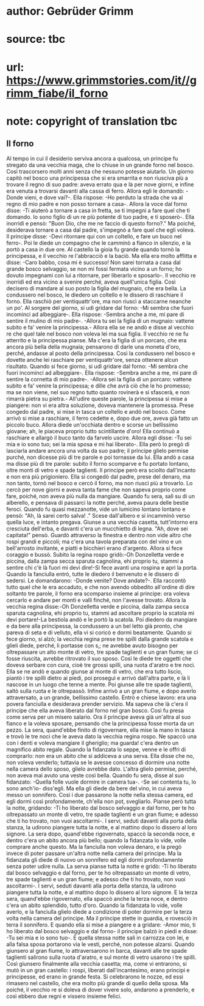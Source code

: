 # author: Gebrüder Grimm
# source: tbc
# url: https://www.grimmstories.com/it//grimm_fiabe/il_forno
# note: copyright of translation tbc

## Il forno 

Al tempo in cui il desiderio serviva ancora a qualcosa, un principe fu
stregato da una vecchia maga, che lo chiuse in un grande forno nel
bosco. Così trascorsero molti anni senza che nessuno potesse aiutarlo.
Un giorno capitò nel bosco una principessa che si era smarrita e non
riusciva più a trovare il regno di suo padre: aveva errato qua e là per
nove giorni, e infine era venuta a trovarsi davanti alla cassa di ferro.
Allora egli le domandò: -Donde vieni, e dove vai?-. Ella rispose: -Ho
perduto la strada che va al regno di mio padre e non posso tornare a
casa-. Allora la voce dal forno disse: -Ti aiuterò a tornare a casa in
fretta, se ti impegni a fare quel che ti domando. Io sono figlio di un
re più potente di tuo padre, e ti sposerò-. Ella inorridì e pensò:
"Buon Dio, che me ne faccio di questo forno?." Ma poiché‚ desiderava
tornare a casa dal padre, s'impegnò a fare quel che egli voleva. Il
principe disse: -Devi ritornare qui con un coltello, e fare un buco nel
ferro-. Poi le diede un compagno che le camminò a fianco in silenzio, e
la portò a casa in due ore. Al castello la gioia fu grande quando tornò
la principessa, e il vecchio re l'abbracciò e la baciò. Ma ella era
molto afflitta e disse: -Caro babbo, cosa mi è successo! Non sarei
tornata a casa dal grande bosco selvaggio, se non mi fossi fermata
vicino a un forno; ho dovuto impegnami con lui a ritornare, per
liberarlo e sposarlo-. Il vecchio re inorridì ed era vicino a svenire
perché‚ aveva quell'unica figlia. Così decisero di mandare al suo posto
la figlia del mugnaio, che era bella. La condussero nel bosco, le
diedero un coltello e le dissero di raschiare il forno. Ella raschiò per
ventiquattr'ore, ma non riuscì a staccarne neanche un po'. Al sorgere
del giorno, si udì gridare dal forno: -Mi sembra che fuori incominci ad
albeggiare-. Ella rispose: -Sembra anche a me, mi pare di sentire il
mulino di mio padre-. -Allora tu sei la figlia di un mugnaio: vattene
subito e fa' venire la principessa.- Allora ella se ne andò e disse al
vecchio re che quel tale nel bosco non voleva lei ma sua figlia. Il
vecchio re ne fu atterrito e la principessa pianse. Ma c'era la figlia
di un porcaro, che era ancora più bella della mugnaia; pensarono di
darle una moneta d'oro, perché‚ andasse al posto della principessa.
Così la condussero nel bosco e dovette anche lei raschiare per
ventiquattr'ore, senza ottenere alcun risultato. Quando si fece giorno,
si udì gridare dal forno: -Mi sembra che fuori incominci ad albeggiare-.
Ella rispose: -Sembra anche a me, mi pare di sentire la cornetta di mio
padre-. -Allora sei la figlia di un porcaro: vattene subito e fa'
venire la principessa; e dille che avrà ciò che le ho promesso; ma se
non viene, nel suo regno tutto quanto rovinerà e si sfascerà, e non
rimarrà pietra su pietra.- All'udire queste parole, la principessa si
mise a piangere: non vi era altra soluzione, doveva mantenere la
promessa. Prese congedo dal padre, si mise in tasca un coltello e andò
nel bosco. Come arrivò si mise a raschiare, il ferro cedette e, dopo due
ore, aveva già fatto un piccolo buco. Allora diede un'occhiata dentro e
scorse un bellissimo giovane; ah, le piaceva proprio tutto scintillante
d'oro! Ella continuò a raschiare e allargò il buco tanto da farvelo
uscire. Allora egli disse: -Tu sei mia e io sono tuo; sei la mia sposa e
mi hai liberato-. Ella però lo pregò di lasciarla andare ancora una
volta da suo padre; il principe glielo permise purché‚ non dicesse più
di tre parole e poi tornasse da lui. Ella andò a casa ma disse più di
tre parole: subito il forno scomparve e fu portato lontano, oltre monti
di vetro e spade taglienti. Il principe però era sciolto dall'incanto e
non era più prigioniero. Ella si congedò dal padre, prese del denaro, ma
non tanto, tornò nel bosco e cercò il forno, ma non riuscì più a
trovarlo. Lo cercò per nove giorni e aveva tanta fame che non sapeva
proprio come fare, poiché‚ non aveva più nulla da mangiare. Quando fu
sera, salì su di un alberello, e pensava di passarci la notte perché‚
aveva paura delle bestie feroci. Quando fu quasi mezzanotte, vide un
lumicino lontano lontano e pensò: "Ah, là sarei certo salva! ." Scese
dall'albero e si incamminò verso quella luce, e intanto pregava. Giunse
a una vecchia casetta, tutt'intorno era cresciuta dell'erba, e davanti
c'era un mucchietto di legna. "Ah, dove sei capitata!" pensò. Guardò
attraverso la finestra e dentro non vide altro che rospi grandi e
piccoli; ma c'era una tavola preparata con del vino e un bell'arrosto
invitante, e piatti e bicchieri erano d'argento. Allora si fece
coraggio e bussò. Subito la regina rospo gridò:-Oh Donzelletta verde e
piccina, dalla zampa secca sparuta cagnolina, ehi proprio tu, stammi a
sentire chi c'è là fuori mi devi dire!-Si fece avanti una rospina e
aprì la porta. Quando la fanciulla entrò, tutte le diedero il benvenuto
e le dissero di sedersi. Le domandarono: -Donde venite? Dove andate?-.
Ella raccontò tutto quel che le era accaduto, e che non avendo obbedito
all'ordine di dire soltanto tre parole, il forno era scomparso insieme
al principe: ora voleva cercarlo e andare per monti e valli finché‚ non
l'avesse trovato. Allora la vecchia regina disse:-Oh Donzelletta verde
e piccina, dalla zampa secca sparuta cagnolina, ehi proprio tu, stammi
ad ascoltare proprio la scatola mi devi portare!-La bestiola andò e le
portò la scatola. Poi diedero da mangiare e da bere alla principessa, la
condussero a un bel letto già pronto, che pareva di seta e di velluto,
ella vi si coricò e dormì beatamente. Quando si fece giorno, si alzò; la
vecchia regina prese tre spilli dalla grande scatola e glieli diede,
perché‚ li portasse con s‚; ne avrebbe avuto bisogno per oltrepassare un
alto monte di vetro, tre spade taglienti e un gran fiume; se ci fosse
riuscita, avrebbe ritrovato il suo sposo. Così le diede tre oggetti che
doveva serbare con cura, cioè tre grossi spilli, una ruota d'aratro e
tre noci. Ella se ne andò e quando giunse al monte di vetro, che era
tutto liscio, piantò i tre spilli dietro ai piedi, poi proseguì e arrivò
dall'altra parte, e là li nascose in un luogo che tenne a mente. Poi
giunse alle tre spade taglienti, saltò sulla ruota e le oltrepassò.
Infine arrivò a un gran fiume, e dopo averlo attraversato, a un grande,
bellissimo castello. Entrò e chiese lavoro: era una povera fanciulla e
desiderava prender servizio. Ma sapeva che là c'era il principe che
ella aveva liberato dal forno nel gran bosco. Così fu presa come serva
per un misero salario. Ora il principe aveva già un'altra al suo fianco
e la voleva sposare, pensando che la principessa fosse morta da un
pezzo. La sera, quand'ebbe finito di rigovernare, ella mise la mano in
tasca e trovò le tre noci che le aveva dato la vecchia regina rospo. Ne
spaccò una con i denti e voleva mangiare il gheriglio; ma guarda! c'era
dentro un magnifico abito regale. Quando la fidanzata lo seppe, venne e
le offrì di comprarlo: non era un abito che si addiceva a una serva.
Ella disse che no, non voleva venderlo; tuttavia se le avesse concesso
di dormire una notte nella camera dello sposo, glielo avrebbe dato.
L'altra glielo permise, perché‚ non aveva mai avuto una veste così
bella. Quando fu sera, disse al suo fidanzato: -Quella folle vuole
dormire in camera tua-. -Se sei contenta tu, lo sono anch'io-
diss'egli. Ma ella gli diede da bere del vino, in cui aveva messo un
sonnifero. Così i due passarono la notte nella stessa camera, ed egli
dormì così profondamente, ch'ella non pot‚ svegliarlo. Pianse però
tutta la notte, gridando: -Ti ho liberato dal bosco selvaggio e dal
forno, per te ho oltrepassato un monte di vetro, tre spade taglienti e
un gran fiume; e adesso che ti ho trovato, non vuoi ascoltarmi-. I
servi, seduti davanti alla porta della stanza, la udirono piangere tutta
la notte, e al mattino dopo lo dissero al loro signore. La sera dopo,
quand'ebbe rigovernato, spaccò la seconda noce, e dentro c'era un
abito ancora più bello; quando la fidanzata lo vide, volle comprare
anche questo. Ma la fanciulla non voleva denaro, e la pregò invece di
poter passare un'altra notte nella camera del principe. Ma la fidanzata
gli diede di nuovo un sonnifero ed egli dormì profondamente senza poter
udire nulla. La serva pianse tutta la notte e gridò: -Ti ho liberato dal
bosco selvaggio e dal forno, per te ho oltrepassato un monte di vetro,
tre spade taglienti e un gran fiume; e adesso che ti ho trovato, non
vuoi ascoltarmi-. I servi, seduti davanti alla porta della stanza, la
udirono piangere tutta la notte, e al mattino dopo lo dissero al loro
signore. E la terza sera, quand'ebbe rigovernato, ella spaccò anche la
terza noce, e dentro c'era un abito splendido, tutto d'oro. Quando la
fidanzata lo vide, volle averlo, e la fanciulla glielo diede a
condizione di poter dormire per la terza volta nella camera del
principe. Ma il principe stette in guardia, e rovesciò in terra il
sonnifero. E quando ella si mise a piangere e a gridare: -Amor mio, ti
ho liberato dal bosco selvaggio e dal forno- il principe balzò in piedi
e disse: -Tu sei mia e io sono tuo-. E quella stessa notte salì in
carrozza con lei, e alla falsa sposa portarono via le vesti, perché‚ non
potesse alzarsi. Quando giunsero al gran fiume, lo attraversarono in
barca, davanti alle tre spade taglienti salirono sulla ruota d'aratro,
e sul monte di vetro usarono i tre spilli. Così giunsero finalmente alla
vecchia casetta; ma, come vi entrarono, si mutò in un gran castello: i
rospi, liberati dall'incantesimo, erano principi e principesse, ed
erano in grande festa. Si celebrarono le nozze, ed essi rimasero nel
castello, che era molto più grande di quello della sposa. Ma poiché‚ il
vecchio re si doleva di dover vivere solo, andarono a prenderlo, e così
ebbero due regni e vissero insieme felici.
